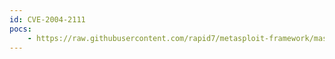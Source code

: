 ```yaml
---
id: CVE-2004-2111
pocs:
    - https://raw.githubusercontent.com/rapid7/metasploit-framework/master/modules/exploits/windows/ftp/servu_chmod.rb
---
```

